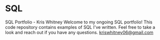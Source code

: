 # SQL
SQL Portfolio - Kris Whitney
Welcome to my ongoing SQL portfolio! 
This code repository contains examples of SQL I've written. Feel free to take a look and reach out if you have any questions.
kriswhitney06@gmail.com
